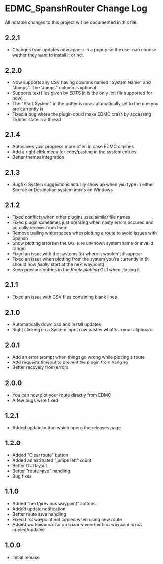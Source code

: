 # EDMC_SpanshRouter Change Log

All notable changes to this project will be documented in this file.

## 2.2.1

- Changes from updates now appear in a popup so the user can choose wether they want to install it or not.

## 2.2.0

- Now supports any CSV having columns named "System Name" and "Jumps". The "Jumps" column is optional
- Supports text files given by EDTS (it is the only .txt file supported for now)
- The "Start System" in the potter is now automatically set to the one you are currently in
- Fixed a bug where the plugin could make EDMC crash by accessing TkInter state in a thread

## 2.1.4

- Autosaves your progress more often in case EDMC crashes
- Add a right click menu for copy/pasting in the system entries
- Better themes integration

## 2.1.3

- Bugfix: System suggestions actually show up when you type in either Source or Destination system inputs on Windows

## 2.1.2

- Fixed conflicts when other plugins used similar file names
- Fixed plugin sometimes just breaking when nasty errors occured and actually recover from them
- Remove trailing whitespaces when plotting a route to avoid issues with Spansh
- Show plotting errors in the GUI (like unknown system name or invalid range)
- Fixed an issue with the systems list where it wouldn't disappear
- Fixed an issue when plotting from the system you're currently in (it should now *finally* start at the next waypoint)
- Keep previous entries in the *Route plotting* GUI when closing it

## 2.1.1

- Fixed an issue with CSV files containing blank lines

## 2.1.0

- Automatically download and install updates
- Right clicking on a System input now pastes what's in your clipboard

## 2.0.1

- Add an error prompt when things go wrong while plotting a route
- Add requests timeout to prevent the plugin from hanging
- Better recovery from errors

## 2.0.0

- You can now plot your route directly from EDMC
- A few bugs were fixed

## 1.2.1

- Added update button which opens the releases page

## 1.2.0

- Added "Clear route" button
- Added an estimated "jumps left" count
- Better GUI layout
- Better "route save" handling
- Bug fixes

## 1.1.0

- Added "next/previous waypoint" buttons
- Added update notification
- Better route save handling
- Fixed first waypoint not copied when using new route
- Added workarounds for an issue where the first waypoint is not copied/updated

## 1.0.0

- Initial release

